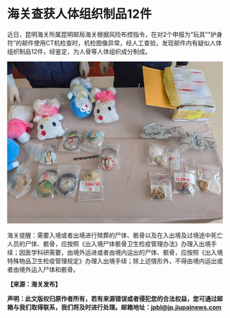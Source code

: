 # 海关查获人体组织制品12件

近日，昆明海关所属昆明邮局海关根据风险布控指令，在对2个申报为“玩具”“护身符”的邮件使用CT机检查时，机检图像异常，经人工查验，发现邮件内有疑似人体组织制品12件，经鉴定，为人骨等人体组织成分制成。

![e5ac5e646a95c21ab6a6d39bbac8560f.jpg](https://raw.githubusercontent.com/qqhsx/qqnews_image/main/2024/02/28/海关查获人体组织制品12件/e5ac5e646a95c21ab6a6d39bbac8560f.jpg)

海关提醒：需要入境或者出境进行殡葬的尸体、骸骨以及在入出境及过境途中死亡人员的尸体、骸骨，应按照《出入境尸体骸骨卫生检疫管理办法》办理入出境手续；因医学科研需要，由境外运进或者由境内运出的尸体、骸骨，应按照《出入境特殊物品卫生检疫管理规定》办理入出境手续；除上述情形外，不得由境内运出或者由境外运入尸体和骸骨。

**【来源：海关发布】**

**声明：此文版权归原作者所有，若有来源错误或者侵犯您的合法权益，您可通过邮箱与我们取得联系，我们将及时进行处理。邮箱地址：jpbl@jp.jiupainews.com**

